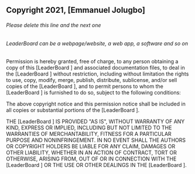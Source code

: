 ## Copyright 2021, [Emmanuel Jolugbo]

###### Please delete this line and the next one
###### LeaderBoard  can be a webpage/website, a web app, a software and so on

Permission is hereby granted, free of charge, to any person obtaining a copy of this [LeaderBoard ] and associated documentation files, to deal in the [LeaderBoard ] without restriction, including without limitation the rights to use, copy, modify, merge, publish, distribute, sublicense, and/or sell copies of the [LeaderBoard ], and to permit persons to whom the [LeaderBoard ] is furnished to do so, subject to the following conditions:

The above copyright notice and this permission notice shall be included in all copies or substantial portions of the [LeaderBoard ].

THE [LeaderBoard ] IS PROVIDED "AS IS", WITHOUT WARRANTY OF ANY KIND, EXPRESS OR IMPLIED, INCLUDING BUT NOT LIMITED TO THE WARRANTIES OF MERCHANTABILITY, FITNESS FOR A PARTICULAR PURPOSE AND NONINFRINGEMENT. IN NO EVENT SHALL THE AUTHORS OR COPYRIGHT HOLDERS BE LIABLE FOR ANY CLAIM, DAMAGES OR OTHER LIABILITY, WHETHER IN AN ACTION OF CONTRACT, TORT OR OTHERWISE, ARISING FROM, OUT OF OR IN CONNECTION WITH THE [LeaderBoard ] OR THE USE OR OTHER DEALINGS IN THE [LeaderBoard ].
